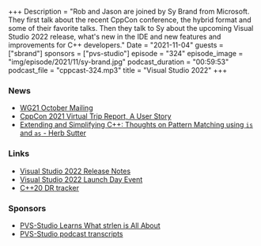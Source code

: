 +++
Description = "Rob and Jason are joined by Sy Brand from Microsoft. They first talk about the recent CppCon conference, the hybrid format and some of their favorite talks. Then they talk to Sy about the upcoming Visual Studio 2022 release, what's new in the IDE and new features and improvements for C++ developers."
Date = "2021-11-04"
guests = ["sbrand"]
sponsors = ["pvs-studio"]
episode = "324"
episode_image = "img/episode/2021/11/sy-brand.jpg"
podcast_duration = "00:59:53"
podcast_file = "cppcast-324.mp3"
title = "Visual Studio 2022"
+++

### News ###

 - [WG21 October Mailing](http://www.open-std.org/jtc1/sc22/wg21/docs/papers/2021/#mailing2021-10)
 - [CppCon 2021 Virtual Trip Report, A User Story](https://javierestrada.blog/2021/10/30/cppcon-2021-virtual-trip-report-a-user-story/)
 - [Extending and Simplifying C++: Thoughts on Pattern Matching using `is` and `as` - Herb Sutter](https://www.youtube.com/watch?v=raB_289NxBk)

### Links ###

 - [Visual Studio 2022 Release Notes](https://docs.microsoft.com/en-us/visualstudio/releases/2022/release-notes-preview)
 - [Visual Studio 2022 Launch Day Event](https://visualstudio.microsoft.com/launch/)
 - [C++20 DR tracker](https://github.com/microsoft/STL/projects/9)

### Sponsors ###

- [PVS-Studio Learns What strlen is All About](https://pvs-studio.com/strlen)
- [PVS-Studio podcast transcripts](https://pvs-studio.com/broadcasting)
